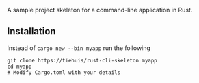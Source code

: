 A sample project skeleton for a command-line application in Rust.

## Installation

Instead of `cargo new --bin myapp` run the following

```
git clone https://tiehuis/rust-cli-skeleton myapp
cd myapp
# Modify Cargo.toml with your details
```
